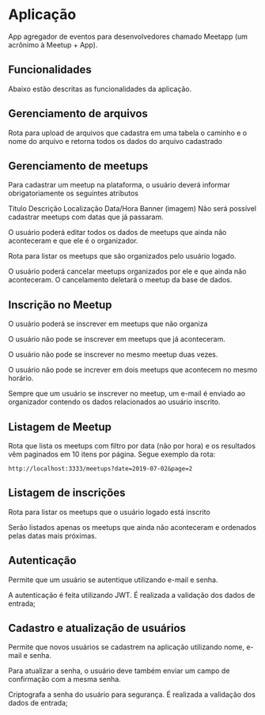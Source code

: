 # Aplicação
App agregador de eventos para desenvolvedores chamado Meetapp (um acrônimo à Meetup + App).

## Funcionalidades
Abaixo estão descritas as funcionalidades da aplicação.

## Gerenciamento de arquivos
Rota para upload de arquivos que cadastra em uma tabela o caminho e o nome do arquivo e retorna todos os dados do arquivo cadastrado

## Gerenciamento de meetups
Para cadastrar um meetup na plataforma, o usuário deverá informar obrigatoriamente os seguintes atributos

Título
Descrição
Localização
Data/Hora
Banner (imagem)
Não será possível cadastrar meetups com datas que já passaram.

O usuário poderá editar todos os dados de meetups que ainda não aconteceram e que ele é o organizador.

Rota para listar os meetups que são organizados pelo usuário logado.

O usuário poderá cancelar meetups organizados por ele e que ainda não aconteceram. O cancelamento deletará o meetup da base de dados.

## Inscrição no Meetup
O usuário poderá se inscrever em meetups que não organiza

O usuário não pode se inscrever em meetups que já aconteceram.

O usuário não pode se inscrever no mesmo meetup duas vezes.

O usuário não pode se increver em dois meetups que acontecem no mesmo horário.

Sempre que um usuário se inscrever no meetup, um e-mail é enviado ao organizador contendo os dados relacionados ao usuário inscrito.

## Listagem de Meetup
Rota que lista os meetups com filtro por data (não por hora) e os resultados vêm paginados em 10 itens por página. Segue exemplo da rota:

```http://localhost:3333/meetups?date=2019-07-02&page=2```

## Listagem de inscrições
Rota para listar os meetups que o usuário logado está inscrito

Serão listados apenas os meetups que ainda não aconteceram e ordenados pelas datas mais próximas.

## Autenticação
Permite que um usuário se autentique utilizando e-mail e senha.

A autenticação é feita utilizando JWT.
É realizada a validação dos dados de entrada;

## Cadastro e atualização de usuários
Permite que novos usuários se cadastrem na aplicação utilizando nome, e-mail e senha.

Para atualizar a senha, o usuário deve também enviar um campo de confirmação com a mesma senha.

Criptografa a senha do usuário para segurança.
É realizada a validação dos dados de entrada;
